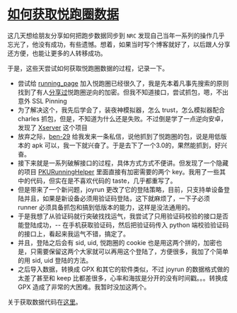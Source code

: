 # [如何获取悦跑圈数据](https://github.com/yihong0618/gitblog/issues/197)

这几天想给朋友分享如何把跑步数据同步到 `NRC` 发现自己当年一系列的操作几乎忘光了，他没有成功，有些遗憾。想着，如果当时写个博客就好了，以后跟人分享还方便，也能让更多的人转移成功。

于是，这些天尝试如何获取悦跑圈数据的过程，记录一下。

- 尝试给 [running_page](https://github.com/yihong0618/running_page) 加入悦跑圈已经很久了，我是先本着凡事先搜索的原则找到了有人[分享过](https://github.com/sumous/anti_sign)悦跑圈逆向的加密。但我不知道接口，尝试抓包，嗯，不出意外 SSL Pinning
- 为了解决这个，我先后学会了，装夜神模拟器，怎么 trust，怎么模拟器配合 charles 抓包，但是，不知道为什么还是失败。不过倒是学了一点逆向安卓，发现了 [Xserver](https://github.com/monkeylord/XServer) 这个项目
- 放弃之际，[ben-29](https://github.com/ben-29) 给我发来一条私信，说他抓到了悦跑圈的包，说是用低版本的 apk 可以，我一下就兴奋了。于是去下了一个3.0的，果然能抓到，好兴奋。
- 接下来就是一系列破解接口的过程，具体方式方式不便讲。但发现了一个隐藏的项目 [PKURunningHelper](https://github.com/fieryd/PKURunningHelper) 里面直接有加密需要的两个 key。我用了一些其中的代码，但实在是不喜欢代码的 taste，几乎都重写了。
- 但是带来了一个新问题，joyrun 更改了它的登陆策略，目前，只支持单设备登陆并且，如果是新设备必须用验证码登陆，这下就麻烦了，一下子必须 runner 必须具备抓包和搞到低版本的能力，这样是没法通用的。
- 于是我想了从验证码就行突破找找运气，我尝试了只用验证码校验的接口是否能登陆成功，-- 在手机获取验证码，然后把验证码传入 python 端校验验证码的接口上，看起来我运气不错，搞定了。
- 并且，登陆之后会有 sid, uid, 悦跑圈的 cookie 也是用这两个拼的，加密也是，只需要保留这两个大家就可以再用这个登陆了，方便很多，我加了个简单的用 sid, uid 登陆的方法。
- 之后导入数据，转换成 GPX 和其它的软件类似，不过 joyrun 的数据格式做的太差了甚至和 keep 比都差很多，心率和海拔是分开的没有时间戳。。。转换成 GPX 造成了非常的大困难。我暂时没加这两个。

关于获取数据代码在[这里](https://github.com/yihong0618/running_page/blob/master/scripts/joyrun_sync.py)。